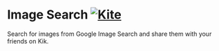 Image Search [![Kite](https://usekite.com/live-demo-button.png)](https://usekite.com/deploy)
============

Search for images from Google Image Search and share them with your friends on Kik.
